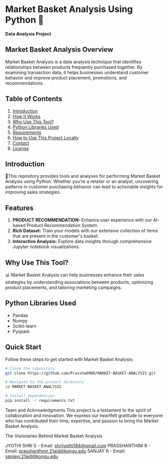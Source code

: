 # Market Basket Analysis Using Python 🛒
**Data Analysis Project**

## Market Basket Analysis Overview
Market Basket Analysis is a data analysis technique that identifies relationships between products frequently purchased together. By examining transaction data, it helps businesses understand customer behavior and improve product placement, promotions, and recommendations.

## Table of Contents
1. [Introduction](#introduction)
2. [How It Works](#how-it-works)
3. [Why Use This Tool?](#why-use-this-tool)
4. [Python Libraries Used](#python-libraries-used)
5. [Requirements](#requirements)
6. [How to Use This Project Locally](#how-to-use-this-project-locally)
7. [Contact](#contact)
8. [License](#license)

## Introduction
📍This repository provides tools and analyses for performing Market Basket Analysis using Python. Whether you're a retailer or an analyst, uncovering patterns in customer purchasing behavior can lead to actionable insights for improving sales strategies.

## Features
1. **PRODUCT RECOMMENDATION:** Enhance user experience with our AI-based Product Recommendation System.
2. **Rich Dataset:** Train your models with our extensive collection of items that are present in the customer's basket.
3. **Interactive Analysis:** Explore data insights through comprehensive Jupyter notebook visualizations.

## Why Use This Tool?
📊 Market Basket Analysis can help businesses enhance their sales strategies by understanding associations between products, optimizing product placements, and tailoring marketing campaigns.

## Python Libraries Used
- Pandas
- Numpy
- Scikit-learn
- Pyspark

## Quick Start
Follow these steps to get started with Market Basket Analysis:

```bash
# Clone the repository
git clone https://github.com/Prassha0908/MARKET-BASKET-ANALYSIS.git

# Navigate to the project directory
cd MARKET-BASKET-ANALYSIS

# Install dependencies
pip install -r requirements.txt
```
Team and Acknowledgments
This project is a testament to the spirit of collaboration and innovation. We express our heartfelt gratitude to everyone who has contributed their time, expertise, and passion to bring the Market Basket Analysis.

The Visionaries Behind Market Basket Analysis

JYOTHI SHRI S - Email: [shrijyothi184@gmail.com](mailto:shrijyothi184@gmail.com)
PRASSHANTHINI R - Email: [prasshanthinir.21aid@kongu.edu](mailto:prasshanthinir.21aid@kongu.edu)
SANJAY R - Email: [sanjayr.21aid@kongu.edu](mailto:sanjayr.21aid@kongu.edu)



